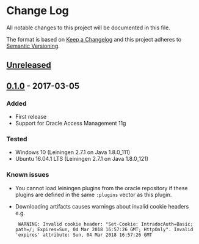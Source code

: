 # Change Log
All notable changes to this project will be documented in this file. 

The format is based on [Keep a Changelog](http://keepachangelog.com/)
and this project adheres to [Semantic Versioning](http://semver.org/).

## [Unreleased]

## [0.1.0] - 2017-03-05
### Added
- First release
- Support for Oracle Access Management 11g

### Tested
 - Windows 10 (Leiningen 2.7.1 on Java 1.8.0_111)
 - Ubuntu 16.04.1 LTS (Leiningen 2.7.1 on Java 1.8.0_121)
 
### Known issues
 - You cannot load leiningen plugins from the oracle repository if these plugins are defined in the same `:plugins` vector as this plugin.
 - Downloading artifacts causes warnings about invalid cookie headers e.g.
 
        WARNING: Invalid cookie header: "Set-Cookie: IntradocAuth=Basic; path=/; Expires=Sun, 04 Mar 2018 16:57:26 GMT; HttpOnly". Invalid 'expires' attribute: Sun, 04 Mar 2018 16:57:26 GMT

[Unreleased]: https://github.com/hkorpi/lein-oracle-repository/compare/0.1.0...HEAD
[0.1.0]: https://github.com/hkorpi/lein-oracle-repository/tree/0.1.0

